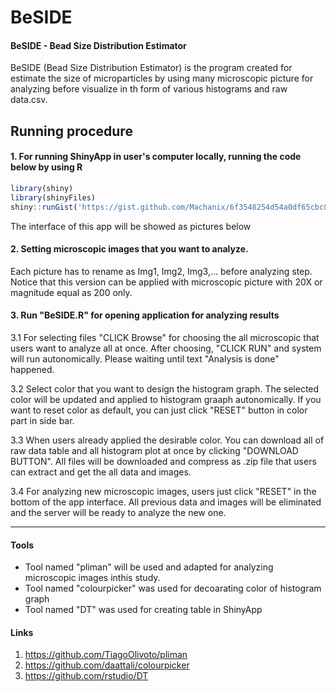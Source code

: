 # BeSIDE
#### BeSIDE - Bead Size Distribution Estimator
BeSIDE (Bead Size Distribution Estimator) is the program created for estimate the size of microparticles by using many microscopic picture for analyzing before visualize in th form of various histograms and raw data.csv.  


## Running procedure 
#### 1. For running ShinyApp in user's computer locally, running the code below by using R

``` r
library(shiny)
library(shinyFiles)
shiny::runGist('https://gist.github.com/Machanix/6f3548254d54a0df65cbc8718588fd00')

```
The interface of this app will be showed as pictures below 




#### 2. Setting microscopic images that you want to analyze. 
Each picture has to rename as Img1, Img2, Img3,... before analyzing step. Notice that this version can be applied with microscopic picture with 20X or magnitude equal as 200 only.






 #### 3. Run "BeSIDE.R" for opening application for analyzing results
3.1 For selecting files "CLICK Browse" for choosing the all microscopic that users want to analyze all at once. After choosing, "CLICK RUN" and system will run autonomically. Please waiting until text  "Analysis is done" happened. 



 
3.2 Select color that you want to design the histogram graph. The selected color will be updated and applied to histogram graaph autonomically. If you want to reset color as default, you can just click "RESET" button in color part in side bar.
   


3.3 When users already applied the desirable color. You can download all of raw data table and all histogram plot at once by clicking "DOWNLOAD BUTTON". All files will be downloaded and compress as .zip file that users can extract and get the all data and images.






3.4 For analyzing new microscopic images, users just click "RESET" in the bottom of the app interface. All previous data and images will be eliminated and the server will be ready to analyze the new one.


-----
#### Tools
* Tool named "pliman" will be used and adapted for analyzing microscopic images inthis study.
* Tool named "colourpicker" was used for decoarating color of histogram graph
* Tool named "DT" was used for creating table in ShinyApp 
#### Links
1. https://github.com/TiagoOlivoto/pliman
2. https://github.com/daattali/colourpicker
3. https://github.com/rstudio/DT













